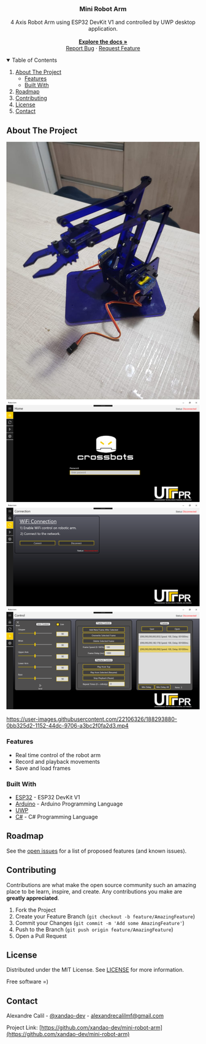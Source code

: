 <br />
<p align="center">
  <h3 align="center">Mini Robot Arm</h3>

  <p align="center">
	4 Axis Robot Arm using ESP32 DevKit V1 and controlled by UWP desktop application.
    <br />
	<br />
    <a href="https://github.com/xandao-dev/mini-robot-arm"><strong>Explore the docs »</strong></a>
    <br />
    <a href="https://github.com/xandao-dev/mini-robot-arm/issue">Report Bug</a>
    ·
    <a href="https://github.com/xandao-dev/mini-robot-arm/issues">Request Feature</a>
  </p>
</p>


<!-- TABLE OF CONTENTS -->
<details open="open">
  <summary>Table of Contents</summary>
  <ol>
    <li>
      <a href="#about-the-project">About The Project</a>
      <ul>
        <li><a href="#features">Features</a></li>
        <li><a href="#built-with">Built With</a></li>
      </ul>
    </li>
    <li><a href="#roadmap">Roadmap</a></li>
    <li><a href="#contributing">Contributing</a></li>
    <li><a href="#license">License</a></li>
    <li><a href="#contact">Contact</a></li>
  </ol>
</details>

## About The Project

<div align="center">
  <a href="https://github.com/xandao-dev/mini-robot-arm">
    <img src="./assets/mini-robot-arm.jpg" alt="4 axis robot arm">
    <img src="./assets/home.png" alt="UWP Home Page">
    <img src="./assets/connection.png" alt="UWP Connection Page">
    <img src="./assets/control.png" alt="UWP Control Page">
  </a>
</div>

https://user-images.githubusercontent.com/22106326/188293880-0bb325d2-1152-44dc-9706-a3bc2f0fa2d3.mp4

### Features

* Real time control of the robot arm
* Record and playback movements
* Save and load frames

### Built With

* [ESP32](https://www.espressif.com/en/products/socs/esp32/overview) - ESP32 DevKit V1
* [Arduino](https://www.arduino.cc/) - Arduino Programming Language
* [UWP](https://docs.microsoft.com/en-us/windows/uwp/get-started/universal-application-platform-guide)
* [C#](https://docs.microsoft.com/en-us/dotnet/csharp/) - C# Programming Language

## Roadmap

See the [open issues](https://github.com/xandao-dev/mini-robot-arm/issues) for a list of proposed features (and known issues).

## Contributing

Contributions are what make the open source community such an amazing place to be learn, inspire, and create. Any contributions you make are **greatly appreciated**.

1. Fork the Project
2. Create your Feature Branch (`git checkout -b feature/AmazingFeature`)
3. Commit your Changes (`git commit -m 'Add some AmazingFeature'`)
4. Push to the Branch (`git push origin feature/AmazingFeature`)
5. Open a Pull Request

## License

Distributed under the MIT License. See [LICENSE](./LICENSE.md) for more information.

Free software =)

## Contact

Alexandre Calil - [@xandao-dev](https://www.linkedin.com/in/xandao-dev/) - alexandrecalilmf@gmail.com

Project Link: [https://github.com/xandao-dev/mini-robot-arm](https://github.com/xandao-dev/mini-robot-arm)
